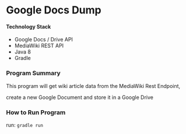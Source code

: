 # Google Docs Dump

#### Technology Stack

* Google Docs / Drive API 
* MediaWiki REST API
* Java 8
* Gradle


### Program Summary

This program will get wiki article data from the MediaWiki Rest Endpoint, 

create a new Google Document and store it in a Google Drive


### How to Run Program

run: `gradle run` 


